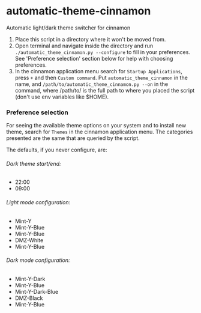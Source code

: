 # automatic-theme-cinnamon
Automatic light/dark theme switcher for cinnamon 

1. Place this script in a directory where it won't be moved from.
2. Open terminal and navigate inside the directory and run ```./automatic_theme_cinnamon.py --configure``` to fill in your preferences. See 'Preference selection' section below for help with choosing preferences.
3. In the cinnamon application menu search for ```Startup Applications```, press ```+``` and then ```Custom command```. Put ```automatic_theme_cinnamon``` in the name, and ```/path/to/automatic_theme_cinnamon.py --on``` in the command, where /path/to/ is the full path to where you placed the script (don't use env variables like $HOME).

### Preference selection

For seeing the available theme options on your system and to install new theme, search for ```Themes``` in the cinnamon application menu. The categories presented are the same that are queried by the script.

The defaults, if you never configure, are:

###### Dark theme start/end:
- 22:00
- 09:00

###### Light mode configuration:
- Mint-Y
- Mint-Y-Blue
- Mint-Y-Blue
- DMZ-White
- Mint-Y-Blue

###### Dark mode configuration:
- Mint-Y-Dark
- Mint-Y-Blue
- Mint-Y-Dark-Blue
- DMZ-Black
- Mint-Y-Blue
